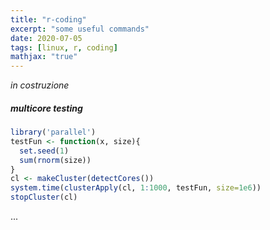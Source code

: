 ```yaml
---
title: "r-coding"
excerpt: "some useful commands"
date: 2020-07-05
tags: [linux, r, coding]
mathjax: "true"
---
```


*in costruzione*

##### multicore testing
```r
library('parallel')
testFun <- function(x, size){
  set.seed(1)
  sum(rnorm(size))
}
cl <- makeCluster(detectCores())
system.time(clusterApply(cl, 1:1000, testFun, size=1e6))
stopCluster(cl)
```











...
